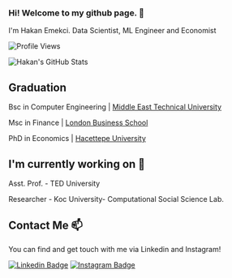 ### Hi! Welcome to my github page. 👋


I'm Hakan Emekci. Data Scientist, ML Engineer and Economist 

![Profile Views](https://komarev.com/ghpvc/?username=hemekci)

![Hakan's GitHub Stats](https://github-readme-stats.vercel.app/api?username=hemekci&show_icons=true)

## Graduation

Bsc in Computer Engineering |  [Middle East Technical University](https://www.metu.edu.tr/)

Msc in Finance |  [London Business School](https://www.london.edu/)

PhD in Economics | [Hacettepe University](www.hacettepe.edu.tr/)


## I'm currently working on 🔭

Asst. Prof. - TED University

Researcher - Koc University- Computational Social Science Lab.

## Contact Me 📫

You can find and get touch with me via Linkedin and Instagram!

[![Linkedin Badge](https://img.shields.io/badge/hakanemekci-follow%20on%20linkedin-blue?style=for-the-badge&logo=linkedin)](https://www.linkedin.com/in/hakanemekci/)
[![Instagram Badge](https://img.shields.io/badge/hakanemekci-follow%20on%20instagram-blue?style=for-the-badge&logo=instagram)](https://instagram.com/hakanemekci/)
